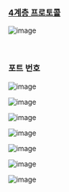 ### [4계층 프로토콜](https://www.youtube.com/watch?v=tG0ldt4sBzY)

![image](https://github.com/user-attachments/assets/57a37b1c-90d2-4d07-8400-e78b3f8161e2)

&nbsp;

### 포트 번호

![image](https://github.com/user-attachments/assets/bbb5575f-ee36-43f2-bb90-8c51bb29509c)

![image](https://github.com/user-attachments/assets/3d2e1747-941c-482f-a98b-d8da043e11e7)

![image](https://github.com/user-attachments/assets/e5bce865-d322-4dba-a0d0-a0f512ec9534)

![image](https://github.com/user-attachments/assets/73b81939-66d2-4254-9e92-87665bb1674c)

![image](https://github.com/user-attachments/assets/5be05a80-af62-40e6-90e9-3f47a4bda6c5)

![image](https://github.com/user-attachments/assets/1c62f0a1-b44f-4e9e-a901-d1d366208370)

![image](https://github.com/user-attachments/assets/476a0ccf-e96e-4392-a3f3-72bb839baec3)

&nbsp;
